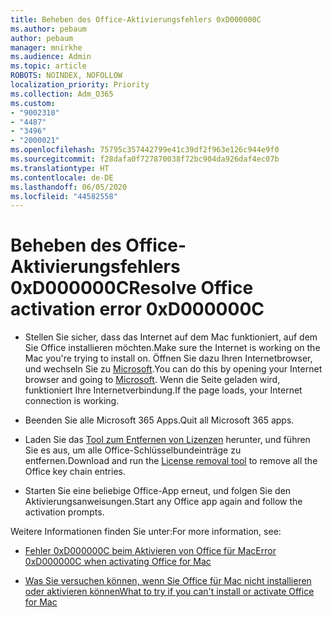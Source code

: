 ```yaml
---
title: Beheben des Office-Aktivierungsfehlers 0xD000000C
ms.author: pebaum
author: pebaum
manager: mnirkhe
ms.audience: Admin
ms.topic: article
ROBOTS: NOINDEX, NOFOLLOW
localization_priority: Priority
ms.collection: Adm_O365
ms.custom:
- "9002310"
- "4487"
- "3496"
- "2000021"
ms.openlocfilehash: 75795c357442799e41c39df2f963e126c944e9f0
ms.sourcegitcommit: f28dafa0f727870038f72bc904da926daf4ec07b
ms.translationtype: HT
ms.contentlocale: de-DE
ms.lasthandoff: 06/05/2020
ms.locfileid: "44582558"
---
```

# <a name="resolve-office-activation-error-0xd000000c"></a><span data-ttu-id="04451-102">Beheben des Office-Aktivierungsfehlers 0xD000000C</span><span class="sxs-lookup"><span data-stu-id="04451-102">Resolve Office activation error 0xD000000C</span></span>

- <span data-ttu-id="04451-103">Stellen Sie sicher, dass das Internet auf dem Mac funktioniert, auf dem Sie Office installieren möchten.</span><span class="sxs-lookup"><span data-stu-id="04451-103">Make sure the Internet is working on the Mac you're trying to install on.</span></span> <span data-ttu-id="04451-104">Öffnen Sie dazu Ihren Internetbrowser, und wechseln Sie zu [Microsoft](https://www.microsoft.com).</span><span class="sxs-lookup"><span data-stu-id="04451-104">You can do this by opening your Internet browser and going to [Microsoft](https://www.microsoft.com).</span></span> <span data-ttu-id="04451-105">Wenn die Seite geladen wird, funktioniert Ihre Internetverbindung.</span><span class="sxs-lookup"><span data-stu-id="04451-105">If the page loads, your Internet connection is working.</span></span>

- <span data-ttu-id="04451-106">Beenden Sie alle Microsoft 365 Apps.</span><span class="sxs-lookup"><span data-stu-id="04451-106">Quit all Microsoft 365 apps.</span></span>

- <span data-ttu-id="04451-107">Laden Sie das [Tool zum Entfernen von Lizenzen](https://go.microsoft.com/fwlink/?linkid=849815) herunter, und führen Sie es aus, um alle Office-Schlüsselbundeinträge zu entfernen.</span><span class="sxs-lookup"><span data-stu-id="04451-107">Download and run the [License removal tool](https://go.microsoft.com/fwlink/?linkid=849815) to remove all the Office key chain entries.</span></span>

- <span data-ttu-id="04451-108">Starten Sie eine beliebige Office-App erneut, und folgen Sie den Aktivierungsanweisungen.</span><span class="sxs-lookup"><span data-stu-id="04451-108">Start any Office app again and follow the activation prompts.</span></span>

<span data-ttu-id="04451-109">Weitere Informationen finden Sie unter:</span><span class="sxs-lookup"><span data-stu-id="04451-109">For more information, see:</span></span>

- [<span data-ttu-id="04451-110">Fehler 0xD000000C beim Aktivieren von Office für Mac</span><span class="sxs-lookup"><span data-stu-id="04451-110">Error 0xD000000C when activating Office for Mac</span></span>](https://support.office.com/article/error-0xd000000c-when-activating-office-for-mac-da865931-4658-4829-ba2d-8133390c6d25)

- [<span data-ttu-id="04451-111">Was Sie versuchen können, wenn Sie Office für Mac nicht installieren oder aktivieren können</span><span class="sxs-lookup"><span data-stu-id="04451-111">What to try if you can't install or activate Office for Mac</span></span>](https://support.office.com/article/what-to-try-if-you-can-t-install-or-activate-office-for-mac-5efba2b4-b1e6-4e5f-bf3c-6ab945d03dea)
